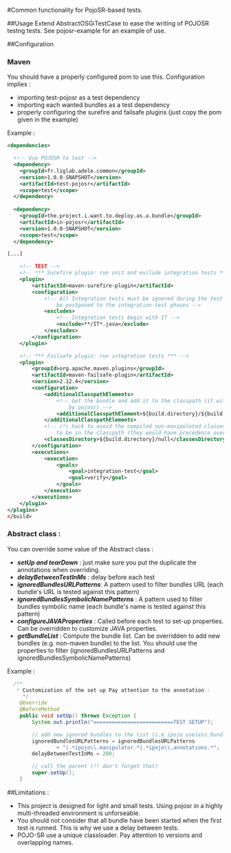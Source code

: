 #Common functionality for PojoSR-based tests.


##Usage
Extend AbstractOSGiTestCase to ease the writing of POJOSR testng tests. See
pojosr-example for an example of use.

##Configuration 

### Maven 
You should have a properly configured pom to use this. Configuration implies
:
+ importing test-pojosr as a test dependency
+ importing each wanted bundles as a test dependency
+ properly configuring the surefire and failsafe plugins (just copy the
pom given in the example)

Example :

```xml
<dependencies>

  <!-- Use POJOSR to test -->
  <dependency>
    <groupId>fr.liglab.adele.common</groupId>
    <version>1.0.0-SNAPSHOT</version>
    <artifactId>test-pojosr</artifactId>
    <scope>test</scope>
  </dependency>
  
  <dependency>
    <groupId>the.project.i.want.to.deploy.as.a.bundle</groupId>
    <artifactId>in-pojosr</artifactId>
    <version>1.0.0-SNAPSHOT</version>
    <scope>test</scope>
  </dependency>

[...]

	<!-- TEST -->
	<!-- *** Surefire plugin: run unit and exclude integration tests *** -->
	<plugin>
		<artifactId>maven-surefire-plugin</artifactId>
		<configuration>
			<!-- All Integration tests must be ignored during the test phases and 
				be postponed to the integration-test phases -->
			<excludes>
				<!-- Integration tests begin with IT -->
				<exclude>**/IT*.java</exclude>
			</excludes>
		</configuration>
	</plugin>

	<!-- *** Failsafe plugin: run integration tests *** -->
	<plugin>
		<groupId>org.apache.maven.plugins</groupId>
		<artifactId>maven-failsafe-plugin</artifactId>
		<version>2.12.4</version>
		<configuration>
			<additionalClasspathElements>
				<!-- Get the bundle and add it to the classpath (it will be discovered 
					by pojosr) -->
				<additionalClasspathElement>${build.directory}/${build.finalName}.jar</additionalClasspathElement>
			</additionalClasspathElements>
			<!-- /!\ hack to avoid the compiled non-manipulated classes of the bundle 
				to be in the classpath (they would have precedence over the bundle otherwise) -->
			<classesDirectory>${build.directory}/null</classesDirectory>
		</configuration>
		<executions>
			<execution>
				<goals>
					<goal>integration-test</goal>
					<goal>verify</goal>
				</goals>
			</execution>
		</executions>
	</plugin>
</plugins>
</build>
```



### Abstract class :
You can override some value of the Abstract class :
+ ***setUp and tearDown*** : just make sure you put the duplicate the annotations
when overriding.
+ ***delayBetweenTestInMs*** : delay before each test
+ ***ignoredBundlesURLPatterns***: A pattern used to filter bundles URL (each
bundle's URL is tested against this pattern)
+ ***ignoredBundlesSymbolicNamePatterns*** : A pattern used to filter bundles
symbolic name (each bundle's name is tested against this pattern)
+ ***configureJAVAProperties*** : Called before each test to set-up properties. 
Can be overridden to  customize JAVA properties.
+ ***getBundleList*** : Compute the bundle list. Can be overridden to add new bundles (e.g. non-maven bundle) to the list. 
You should use the properties to filter (ignoredBundlesURLPatterns and ignoredBundlesSymbolicNamePatterns)

Example :

```java
  /**
   * Customization of the set up Pay attention to the annotation :
	 */
	@Override
	@BeforeMethod
	public void setUp() throws Exception {
		System.out.println("==========================TEST SETUP");

		// add new ignored bundles to the list (i.e ipojo useless bundles)
		ignoredBundlesURLPatterns = ignoredBundlesURLPatterns
				+ "|.*ipojo\\.manipulator.*|.*ipojo\\.annotations.*";
		delayBetweenTestInMs = 200;

		// call the parent (!! don't forget that)
		super.setUp();
	}
```


##Limitations :

+ This project is designed for light and small tests. Using pojosr in a
highly multi-threaded environment is unforseable.
+ You should not consider that all bundle have been started when the first
test is runned. This is why we use a delay between tests.
+ POJO-SR use a unique classloader. Pay attention to versions and
overlapping names.


